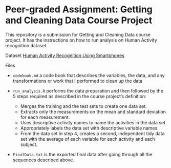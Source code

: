 # Peer-graded Assignment: Getting and Cleaning Data Course Project

This repository is a submission for Getting and Cleaning Data course project. It has the instructions on how to run analysis on Human Activity recognition dataset.

Dataset
[Human Activity Recognition Using Smartphones](http://archive.ics.uci.edu/ml/datasets/Human+Activity+Recognition+Using+Smartphones)

Files
- `codebook.md` a code book that describes the variables, the data, and any transformations or work that I performed    to   clean up the data

- `run_analysis.R` performs the data preparation and then followed by the 5 steps required as described in the course     project’s definition:
    - Merges the training and the test sets to create one data set.
    - Extracts only the measurements on the mean and standard deviation for each measurement.
    - Uses descriptive activity names to name the activities in the data set
    - Appropriately labels the data set with descriptive variable names.
    - From the data set in step 4, creates a second, independent tidy data set with the average of each variable for        each activity and each subject.
    
- `FinalData.txt` is the exported final data after going through all the sequences described above.
